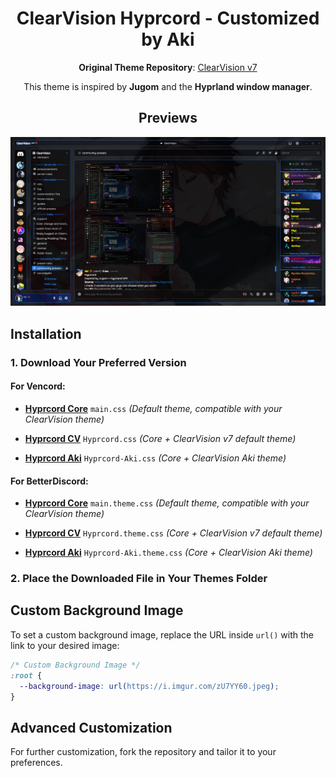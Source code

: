 <div align="center">

# ClearVision Hyprcord - Customized by Aki

**Original Theme Repository**: [ClearVision v7](https://github.com/ClearVision/ClearVision-v7)

This theme is inspired by **Jugom** and the **Hyprland window manager**.

## Previews

![Hyprcord](Screenshots/hyprcord.png)

</div>

## Installation

### 1. Download Your Preferred Version

#### **For Vencord:**

- **[Hyprcord Core](https://raw.githubusercontent.com/Getbricked/ClearVision-Aki/refs/heads/Hyprcord/main.css)** `main.css`
  _(Default theme, compatible with your ClearVision theme)_

- **[Hyprcord CV](https://raw.githubusercontent.com/Getbricked/ClearVision-Aki/refs/heads/Hyprcord/Hyprcord.css)** `Hyprcord.css`
  _(Core + ClearVision v7 default theme)_

- **[Hyprcord Aki](https://raw.githubusercontent.com/Getbricked/ClearVision-Aki/refs/heads/Hyprcord/Hyprcord-Aki.css)** `Hyprcord-Aki.css`
  _(Core + ClearVision Aki theme)_

#### **For BetterDiscord:**

- **[Hyprcord Core](https://raw.githubusercontent.com/Getbricked/ClearVision-Aki/refs/heads/Hyprcord/main.theme.css)** `main.theme.css`
  _(Default theme, compatible with your ClearVision theme)_

- **[Hyprcord CV](https://raw.githubusercontent.com/Getbricked/ClearVision-Aki/refs/heads/Hyprcord/Hyprcord.theme.css)** `Hyprcord.theme.css`
  _(Core + ClearVision v7 default theme)_

- **[Hyprcord Aki](https://raw.githubusercontent.com/Getbricked/ClearVision-Aki/refs/heads/Hyprcord/Hyprcord-Aki.theme.css)** `Hyprcord-Aki.theme.css`
  _(Core + ClearVision Aki theme)_

### 2. Place the Downloaded File in Your Themes Folder

## Custom Background Image

To set a custom background image, replace the URL inside `url()` with the link to your desired image:

```css
/* Custom Background Image */
:root {
  --background-image: url(https://i.imgur.com/zU7YY60.jpeg);
}
```

## Advanced Customization

For further customization, fork the repository and tailor it to your preferences.
